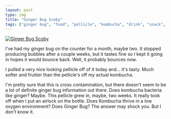 ```yaml
---
layout: post
type: img
title: "Ginger Bug Scoby"
tags: ["ginger bug", "food", "pellicle", "kombucha", "drink", "snack", "update"]
---
```


[![Ginger Bug Scoby](https://i.postimg.cc/JnKmsHym/PXL-20210615.jpg)](https://i.postimg.cc/MHTwVZRB/PXL-20210615-214407618.jpg)

I've had my ginger bug on the counter for a month, maybe two.  It stopped producing bubbles after a couple weeks, but it tastes fine so I kept it going in hopes it would bounce back.  Well, it probably bounces now.

I pulled a very nice looking pellicle off of it today and... it's tasty.  Much softer and fruitier than the pellicle's off my actual kombucha.  

I'm pretty sure that this is cross contamination, but there doesn't seem to be a lot of definite ginger bug information out there.  Does kombucha bacteria like ginger?  Maybe.  This pellicle grew in, maybe, two weeks.  It really took off when I put an airlock on the bottle.  Does Kombucha thrive in a low oxygen environment?  Does Ginger Bug?  The answer may shock you.  But I don't know it.

